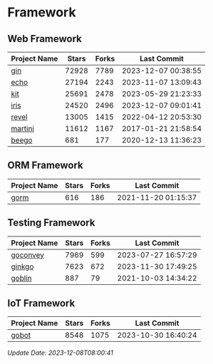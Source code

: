 # Framework

## Web Framework
| Project Name | Stars | Forks | Last Commit |
| ------------ | ----- | ----- | ----------- |
| [gin](https://github.com/gin-gonic/gin) | 72928 | 7789 | 2023-12-07 00:38:55 |
| [echo](https://github.com/labstack/echo) | 27194 | 2243 | 2023-11-07 13:09:43 |
| [kit](https://github.com/go-kit/kit) | 25691 | 2478 | 2023-05-29 21:23:33 |
| [iris](https://github.com/kataras/iris) | 24520 | 2496 | 2023-12-07 09:01:41 |
| [revel](https://github.com/revel/revel) | 13005 | 1415 | 2022-04-12 20:53:30 |
| [martini](https://github.com/go-martini/martini) | 11612 | 1167 | 2017-01-21 21:58:54 |
| [beego](https://github.com/astaxie/beego) | 681 | 177 | 2020-12-13 11:36:23 |

## ORM Framework
| Project Name | Stars | Forks | Last Commit |
| ------------ | ----- | ----- | ----------- |
| [gorm](https://github.com/jinzhu/gorm) | 616 | 186 | 2021-11-20 01:15:37 |

## Testing Framework
| Project Name | Stars | Forks | Last Commit |
| ------------ | ----- | ----- | ----------- |
| [goconvey](https://github.com/smartystreets/goconvey) | 7969 | 599 | 2023-07-27 16:57:29 |
| [ginkgo](https://github.com/onsi/ginkgo) | 7623 | 672 | 2023-11-30 17:49:25 |
| [goblin](https://github.com/franela/goblin) | 887 | 79 | 2021-10-03 14:34:22 |

## IoT Framework
| Project Name | Stars | Forks | Last Commit |
| ------------ | ----- | ----- | ----------- |
| [gobot](https://github.com/hybridgroup/gobot) | 8548 | 1075 | 2023-10-30 16:40:24 |

*Update Date: 2023-12-08T08:00:41*